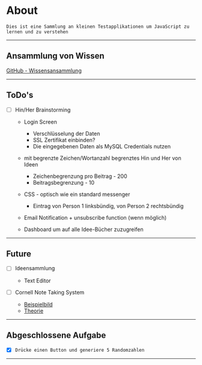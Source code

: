 # About
`Dies ist eine Sammlung an kleinen Testapplikationen um JavaScript zu lernen und zu verstehen`

---

## Ansammlung von Wissen
[GitHub - Wissensansammlung](./md_archive/gh.md)

---
## ToDo's

* [ ] Hin/Her Brainstorming
    * Login Screen
        * Verschlüsselung der Daten
        * SSL Zertifikat einbinden?
        * Die eingegebenen Daten als MySQL Credentials nutzen

    * mit begrenzte Zeichen/Wortanzahl begrenztes Hin und Her von Ideen
        * Zeichenbegrenzung pro Beitrag - 200
        * Beitragsbegrenzung - 10
    * CSS - optisch wie ein standard messenger
        * Eintrag von Person 1 linksbündig, von Person 2 rechtsbündig
    * Email Notification + unsubscribe function (wenn möglich)
    * Dashboard um auf alle Idee-Bücher zuzugreifen

---

## Future
* [ ] Ideensammlung
    * Text Editor

* [ ] Cornell Note Taking System
    * [Beispielbild](https://i.pinimg.com/originals/93/62/0d/93620d22fc7fc971093848531509bc99.jpg)
    * [Theorie](https://en.wikipedia.org/wiki/Cornell_Notes)

---

## Abgeschlossene Aufgabe

* [x] `Drücke einen Button und generiere 5 Randomzahlen`

---